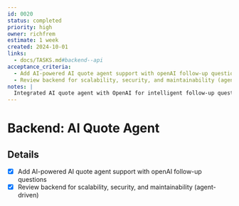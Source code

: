 ```yaml
---
id: 0020
status: completed
priority: high
owner: richfrem
estimate: 1 week
created: 2024-10-01
links:
  - docs/TASKS.md#backend--api
acceptance_criteria:
  - Add AI-powered AI quote agent support with openAI follow-up questions
  - Review backend for scalability, security, and maintainability (agent-driven)
notes: |
  Integrated AI quote agent with OpenAI for intelligent follow-up questions and backend review.
---
```


# Backend: AI Quote Agent

## Details
- [x] Add AI-powered AI quote agent support with openAI follow-up questions
- [x] Review backend for scalability, security, and maintainability (agent-driven)
